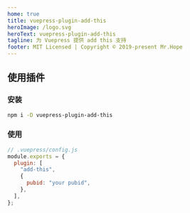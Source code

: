 ```yaml
---
home: true
title: vuepress-plugin-add-this
heroImage: /logo.svg
heroText: vuepress-plugin-add-this
tagline: 为 Vuepress 提供 add this 支持
footer: MIT Licensed | Copyright © 2019-present Mr.Hope
---
```


## 使用插件

### 安装

```bash
npm i -D vuepress-plugin-add-this
```

### 使用

```js
// .vuepress/config.js
module.exports = {
  plugin: [
    "add-this",
    {
      pubid: "your pubid",
    },
  ],
};
```
